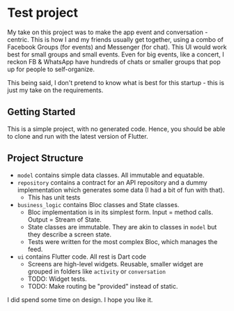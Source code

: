 # Test project

My take on this project was to make the app event and conversation - centric. This is how I and my friends usually get together, using a combo of Facebook Groups (for events) and Messenger (for chat). This UI would work best for small groups and small events. Even for big events, like a concert, I reckon FB & WhatsApp have hundreds of chats or smaller groups that pop up for people to self-organize.

This being said, I don't pretend to know what is best for this startup - this is just my take on the requirements.  

## Getting Started

This is a simple project, with no generated code. Hence, you should be able to clone and run with the latest version of Flutter.

## Project Structure

- `model` contains simple data classes. All immutable and equatable.
- `repository` contains a contract for an API repository and a dummy implementation which generates some data (I had a bit of fun with that).
  - This has unit tests 
- `business_logic` contains Bloc classes and State classes.
  - Bloc implementation is in its simplest form. Input = method calls. Output = Stream of State. 
  - State classes are immutable. They are akin to classes in `model` but they describe a screen state.
  - Tests were written for the most complex Bloc, which manages the feed.
- `ui` contains Flutter code. All rest is Dart code
  - Screens are high-level widgets. Reusable, smaller widget are grouped in folders like `activity` or `conversation`
  - TODO: Widget tests.
  - TODO: Make routing be "provided" instead of static.


I did spend some time on design. I hope you like it.
